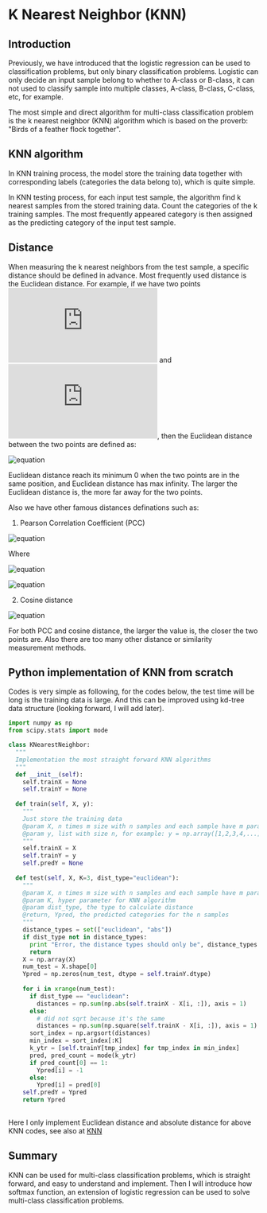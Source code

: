 # K Nearest Neighbor (KNN)

## Introduction

Previously, we have introduced that the logistic regression can be used to classification problems, but only binary classification problems.
Logistic can only decide an input sample belong to whether to A-class or B-class, it can not used to classify sample into multiple classes,
A-class, B-class, C-class, etc, for example.

The most simple and direct algorithm for multi-class classification problem is the k nearest neighbor (KNN) algorithm which is based on the
proverb: "Birds of a feather flock together". 

## KNN algorithm

In KNN training process, the model store the training data together with corresponding labels (categories the data belong to), which is
quite simple.

In KNN testing process, for each input test sample, the algorithm find k nearest samples from the stored training data. Count the categories
of the k training samples. The most frequently appeared category is then assigned as the predicting category of the input test sample.

## Distance

When measuring the k nearest neighbors from the test sample, a specific distance should be defined in advance. Most frequently used distance
is the Euclidean distance. For example, if we have two points ![equation](http://latex.codecogs.com/gif.latex?X_1=(a_1,a_2,...,a_m)) 
and ![equation](http://latex.codecogs.com/gif.latex?X_2=(b_1,b_2,...,b_m)), then the Euclidean distance between the two points are defined as:

![equation](http://latex.codecogs.com/gif.latex?d(X_1,X_2)=\sqrt{\sum_{i=1}^{m}(a_i-b_i)^2})

Euclidean distance reach its minimum 0 when the two points are in the same position, and Euclidean distance has max infinity. The larger the
Euclidean distance is, the more far away for the two points.

Also we have other famous distances definations such as:

1. Pearson Correlation Coefficient (PCC)

![equation](http://latex.codecogs.com/gif.latex?PCC(X_1,X_2)=\frac{\sum_{i=1}^{m}(a_i-\bar{a})(b_i-\bar{b})}{\sqrt{\sum_{i=1}^{m}(a_i-\bar{a})^2}\sqrt{\sum_{i=1}^{m}(b_i-\bar{b})^2}})

Where 

![equation](http://latex.codecogs.com/gif.latex?\bar{a}=\frac{1}{m}\sum_{i=1}^{m}a_i)

![equation](http://latex.codecogs.com/gif.latex?\bar{b}=\frac{1}{m}\sum_{i=1}^{m}b_i)

2. Cosine distance

![equation](http://latex.codecogs.com/gif.latex?cosine(X_1,X_2)=\frac{\sum_{i=1}^{m}a_ib_i}{\sqrt{\sum_{i=1}^{m}a_i^2}\sqrt{\sum_{i=1}^{m}b_i^2}})

For both PCC and cosine distance, the larger the value is, the closer the two points are. Also there are too many other distance or similarity measurement methods.

## Python implementation of KNN from scratch

Codes is very simple as following, for the codes below, the test time will be long is the training data is large. And this can be improved using kd-tree data structure (looking forward, I will add later).

```python
import numpy as np
from scipy.stats import mode

class KNearestNeighbor:
  """
  Implementation the most straight forward KNN algorithms
  """
  def __init__(self):
    self.trainX = None
    self.trainY = None
    
  def train(self, X, y):
    """
    Just store the training data
    @param X, n times m size with n samples and each sample have m paramters, for example: X = np.array([[1,2],[3,4],[2,3],...])
    @param y, list with size n, for example: y = np.array([1,2,3,4,...])
    """
    self.trainX = X
    self.trainY = y
    self.predY = None
    
  def test(self, X, K=3, dist_type="euclidean"):
    """
    @param X, n times m size with n samples and each sample have m paramters, for example: X = np.array([[1,2],[3,4],[2,3],...])
    @param K, hyper parameter for KNN algorithm
    @param dist_type, the type to calculate distance
    @return, Ypred, the predicted categories for the n samples
    """
    distance_types = set(["euclidean", "abs"])
    if dist_type not in distance_types:
      print "Error, the distance types should only be", distance_types
      return
    X = np.array(X)
    num_test = X.shape[0]
    Ypred = np.zeros(num_test, dtype = self.trainY.dtype)
    
    for i in xrange(num_test):
      if dist_type == "euclidean":
        distances = np.sum(np.abs(self.trainX - X[i, :]), axis = 1)
      else:
        # did not sqrt because it's the same
        distances = np.sum(np.square(self.trainX - X[i, :]), axis = 1)
      sort_index = np.argsort(distances)
      min_index = sort_index[:K]
      k_ytr = [self.trainY[tmp_index] for tmp_index in min_index]
      pred, pred_count = mode(k_ytr)
      if pred_count[0] == 1:
        Ypred[i] = -1
      else:
        Ypred[i] = pred[0]
    self.predY = Ypred
    return Ypred
  

```

Here I only implement Euclidean distance and absolute distance for above KNN codes, see also at [KNN]()

## Summary

KNN can be used for multi-class classification problems, which is straight forward, and easy to understand and implement. Then I will introduce how softmax function, an extension of logistic regression can be used to solve multi-class classification problems.



